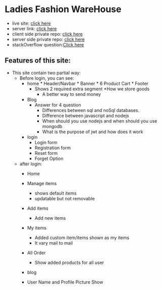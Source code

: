 # Ladies Fashion WareHouse
* live site: [click here](https://warehouse-management-web-3fc33.web.app/)
* server link: [click here](http://localhost:5000/)
* client side private repo: [click here](https://github.com/ProgrammingHeroWC4/warehouse-management-client-side-rkrakibhasan680)
* server side private repo: [click here](https://github.com/ProgrammingHeroWC4/warehouse-management-server-side-rkrakibhasan680)
* stackOverflow question:[Click here](https://stackoverflow.com/questions/72128599/warning-cannot-update-a-component-browserrouter-while-rendering-a-different)

## Features of this site:

* This site contain two partial way:
    * Before login, you can see:
        * home
                * Header/Navbar
                * Banner
                * 6 Product Cart
                * Footer
            * Shows 2 required extra segment
                *How we store goods
                * A better way to send money
        * Blog
            * Answer for 4 question
                * Differences between sql and noSql databases.
                * Difference between javascript and nodejs
                * When should you use nodejs and when should you use mongodb
                * What is the purpose of jwt and how does it work
        * login
            * Login form
            * Registration form
            * Reset form
            * Forget Option
    * after login:
        * Home
        * Manage items
            * shows default items
            * updatable but not removable
        * Add items
            * Add new items 
        * My items
            * Added custom item/items shown as my items
            * It vary mail to mail
        * All Order
          * Show added products for all user
       
        * blog
        * User Name and Profile Picture Show
